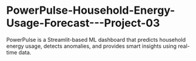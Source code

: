 # PowerPulse-Household-Energy-Usage-Forecast---Project-03
PowerPulse is a Streamlit-based ML dashboard that predicts household energy usage, detects anomalies, and provides smart insights using real-time data.
